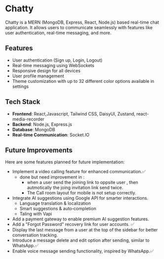 # Chatty

Chatty is a MERN (MongoDB, Express, React, Node.js) based real-time chat application. It allows users to communicate seamlessly with features like user authentication, real-time messaging, and more.

## Features

- User authentication (Sign up, Login, Logout)
- Real-time messaging using WebSockets
- Responsive design for all devices
- User profile management
- Theme customization with up to 32 different color options available in settings

## Tech Stack

- **Frontend**: React,Javascript, Tailwind CSS, DaisyUI, Zustand, react-media-recorder 
- **Backend**: Node.js, Express.js
- **Database**: MongoDB
- **Real-time Communication**: Socket.IO

## Future Improvements

Here are some features planned for future implementation:

- Implement a video calling feature for enhanced communication.✅
    - done but need improvement in :
        - when a user send the joining link to oppsite user , then autmotically the joing invitation link send twice.
        - The Call room layout for mobile is not setup correctly.
- Integrate AI suggestions using Google API for smarter interactions.
    - Language translation & localization
    - Smart suggestions & auto‑completion
    - Taling with Vapi
- Add a payment gateway to enable premium AI suggestion features.
- Add a "Forgot Password" recovery link for user accounts. ✅
- Display the last message from a user at the top of the sidebar for better conversation tracking.
- Introduce a message delete and edit option after sending, similar to WhatsApp.✅
- Enable voice message sending functionality, inspired by WhatsApp.✅

